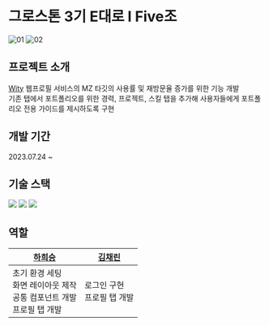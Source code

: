 # 그로스톤 3기 E대로 I Five조

![01](https://github.com/Growthon-E1I5/Frontend/assets/87454393/41c95555-5128-49d6-ae2a-20986d99ada0)
![02](https://github.com/Growthon-E1I5/Frontend/assets/87454393/ff8b7cff-6cfc-4e9f-be2e-a62db9f04d3b)

## 프로젝트 소개

[Wity](https://www.wity.im/) 웹프로필 서비스의 MZ 타깃의 사용률 및 재방문율 증가를 위한 기능 개발<br>
기존 탭에서 포트폴리오를 위한 경력, 프로젝트, 스킬 탭을 추가해 사용자들에게 포트폴리오 전용 가이드를 제시하도록 구현

## 개발 기간

2023.07.24 ~

## 기술 스택

<img src="https://img.shields.io/badge/React-61DAFB?style=flat-square&logo=React&logoColor=white"> <img src="https://img.shields.io/badge/TypeScript-3178C6?style=flat-square&logo=TypeScript&logoColor=white"> <img src="https://img.shields.io/badge/styled components-DB7093?style=flat-square&logo=styledcomponents&logoColor=white">

## 역할

| [하희승](https://github.com/hheeseung)                                          | [김채린](https://github.com/ukebird221) |
| ------------------------------------------------------------------------------- | --------------------------------------- |
| 초기 환경 세팅<br> 화면 레이아웃 제작<br> 공통 컴포넌트 개발<br> 프로필 탭 개발 | 로그인 구현<br> 프로필 탭 개발          |
